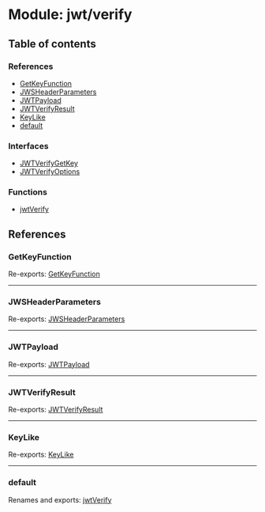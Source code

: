 # Module: jwt/verify

## Table of contents

### References

- [GetKeyFunction](jwt_verify.md#getkeyfunction)
- [JWSHeaderParameters](jwt_verify.md#jwsheaderparameters)
- [JWTPayload](jwt_verify.md#jwtpayload)
- [JWTVerifyResult](jwt_verify.md#jwtverifyresult)
- [KeyLike](jwt_verify.md#keylike)
- [default](jwt_verify.md#default)

### Interfaces

- [JWTVerifyGetKey](../interfaces/jwt_verify.jwtverifygetkey.md)
- [JWTVerifyOptions](../interfaces/jwt_verify.jwtverifyoptions.md)

### Functions

- [jwtVerify](../functions/jwt_verify.jwtverify.md)

## References

### GetKeyFunction

Re-exports: [GetKeyFunction](../interfaces/types.getkeyfunction.md)

___

### JWSHeaderParameters

Re-exports: [JWSHeaderParameters](../interfaces/types.jwsheaderparameters.md)

___

### JWTPayload

Re-exports: [JWTPayload](../interfaces/types.jwtpayload.md)

___

### JWTVerifyResult

Re-exports: [JWTVerifyResult](../interfaces/types.jwtverifyresult.md)

___

### KeyLike

Re-exports: [KeyLike](../types/types.keylike.md)

___

### default

Renames and exports: [jwtVerify](../functions/jwt_verify.jwtverify.md)
